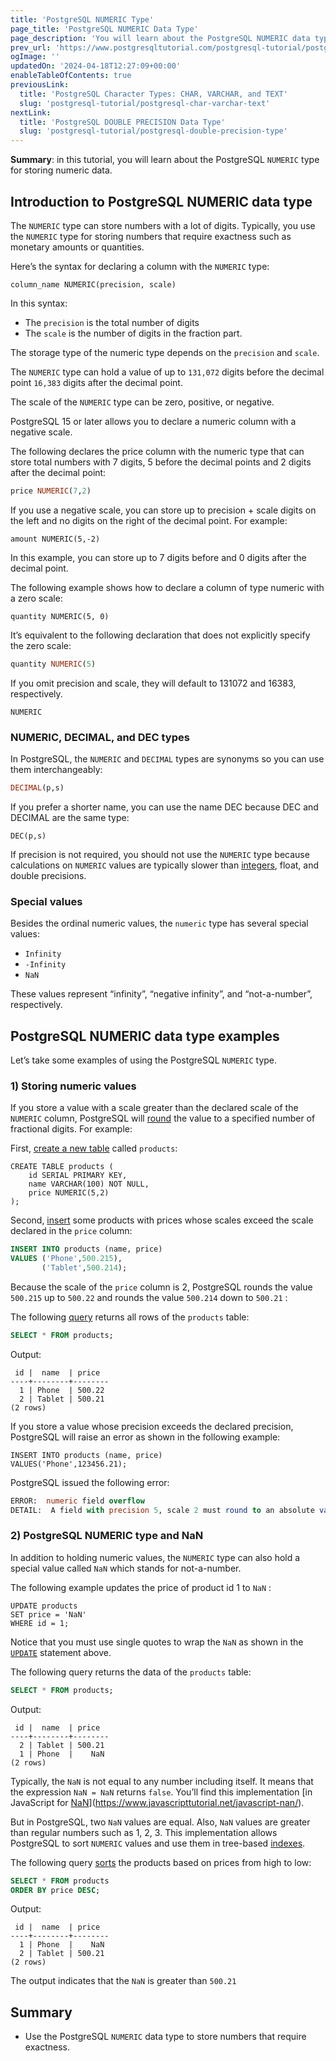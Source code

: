 ```yaml
---
title: 'PostgreSQL NUMERIC Type'
page_title: 'PostgreSQL NUMERIC Data Type'
page_description: 'You will learn about the PostgreSQL NUMERIC data type and how to use the NUMERIC column for storing values that precision is required.'
prev_url: 'https://www.postgresqltutorial.com/postgresql-tutorial/postgresql-numeric/'
ogImage: ''
updatedOn: '2024-04-18T12:27:09+00:00'
enableTableOfContents: true
previousLink:
  title: 'PostgreSQL Character Types: CHAR, VARCHAR, and TEXT'
  slug: 'postgresql-tutorial/postgresql-char-varchar-text'
nextLink:
  title: 'PostgreSQL DOUBLE PRECISION Data Type'
  slug: 'postgresql-tutorial/postgresql-double-precision-type'
---
```


**Summary**: in this tutorial, you will learn about the PostgreSQL `NUMERIC` type for storing numeric data.

## Introduction to PostgreSQL NUMERIC data type

The `NUMERIC` type can store numbers with a lot of digits. Typically, you use the `NUMERIC` type for storing numbers that require exactness such as monetary amounts or quantities.

Here’s the syntax for declaring a column with the `NUMERIC` type:

```shellsqlsql
column_name NUMERIC(precision, scale)
```

In this syntax:

- The `precision` is the total number of digits
- The `scale` is the number of digits in the fraction part.

The storage type of the numeric type depends on the `precision` and `scale`.

The `NUMERIC` type can hold a value of up to `131,072` digits before the decimal point `16,383` digits after the decimal point.

The scale of the `NUMERIC` type can be zero, positive, or negative.

PostgreSQL 15 or later allows you to declare a numeric column with a negative scale.

The following declares the price column with the numeric type that can store total numbers with 7 digits, 5 before the decimal points and 2 digits after the decimal point:

```sql
price NUMERIC(7,2)
```

If you use a negative scale, you can store up to precision \+ scale digits on the left and no digits on the right of the decimal point. For example:

```
amount NUMERIC(5,-2)
```

In this example, you can store up to 7 digits before and 0 digits after the decimal point.

The following example shows how to declare a column of type numeric with a zero scale:

```
quantity NUMERIC(5, 0)
```

It’s equivalent to the following declaration that does not explicitly specify the zero scale:

```sql
quantity NUMERIC(5)
```

If you omit precision and scale, they will default to 131072 and 16383, respectively.

```
NUMERIC
```

### NUMERIC, DECIMAL, and DEC types

In PostgreSQL, the `NUMERIC` and `DECIMAL` types are synonyms so you can use them interchangeably:

```sql
DECIMAL(p,s)
```

If you prefer a shorter name, you can use the name DEC because DEC and DECIMAL are the same type:

```
DEC(p,s)
```

If precision is not required, you should not use the `NUMERIC` type because calculations on `NUMERIC` values are typically slower than [integers](postgresql-integer), float, and double precisions.

### Special values

Besides the ordinal numeric values, the `numeric` type has several special values:

- `Infinity`
- `-Infinity`
- `NaN`

These values represent “infinity”, “negative infinity”, and “not\-a\-number”, respectively.

## PostgreSQL NUMERIC data type examples

Let’s take some examples of using the PostgreSQL `NUMERIC` type.

### 1\) Storing numeric values

If you store a value with a scale greater than the declared scale of the `NUMERIC` column, PostgreSQL will [round](../postgresql-math-functions/postgresql-round) the value to a specified number of fractional digits. For example:

First, [create a new table](postgresql-create-table) called `products`:

```
CREATE TABLE products (
    id SERIAL PRIMARY KEY,
    name VARCHAR(100) NOT NULL,
    price NUMERIC(5,2)
);
```

Second, [insert](../postgresql-python/insert) some products with prices whose scales exceed the scale declared in the `price` column:

```sql
INSERT INTO products (name, price)
VALUES ('Phone',500.215),
       ('Tablet',500.214);
```

Because the scale of the `price` column is 2, PostgreSQL rounds the value `500.215` up to `500.22` and rounds the value `500.214` down to `500.21` :

The following [query](postgresql-select) returns all rows of the `products` table:

```sql
SELECT * FROM products;
```

Output:

```text
 id |  name  | price
----+--------+--------
  1 | Phone  | 500.22
  2 | Tablet | 500.21
(2 rows)
```

If you store a value whose precision exceeds the declared precision, PostgreSQL will raise an error as shown in the following example:

```
INSERT INTO products (name, price)
VALUES('Phone',123456.21);
```

PostgreSQL issued the following error:

```sql
ERROR:  numeric field overflow
DETAIL:  A field with precision 5, scale 2 must round to an absolute value less than 10^3.
```

### 2\) PostgreSQL NUMERIC type and NaN

In addition to holding numeric values, the `NUMERIC` type can also hold a special value called `NaN` which stands for not\-a\-number.

The following example updates the price of product id 1 to `NaN` :

```
UPDATE products
SET price = 'NaN'
WHERE id = 1;
```

Notice that you must use single quotes to wrap the `NaN` as shown in the [`UPDATE`](postgresql-update) statement above.

The following query returns the data of the `products` table:

```sql
SELECT * FROM products;
```

Output:

```
 id |  name  | price
----+--------+--------
  2 | Tablet | 500.21
  1 | Phone  |    NaN
(2 rows)
```

Typically, the `NaN` is not equal to any number including itself. It means that the expression `NaN = NaN` returns `false`. You’ll find this implementation [in JavaScript for [NaN](https://www.javascripttutorial.net/javascript-nan/)](https://www.javascripttutorial.net/javascript-nan/).

But in PostgreSQL, two `NaN` values are equal. Also, `NaN` values are greater than regular numbers such as 1, 2, 3\. This implementation allows PostgreSQL to sort `NUMERIC` values and use them in tree\-based [indexes](../postgresql-indexes).

The following query [sorts](postgresql-order-by) the products based on prices from high to low:

```sql
SELECT * FROM products
ORDER BY price DESC;
```

Output:

```
 id |  name  | price
----+--------+--------
  1 | Phone  |    NaN
  2 | Tablet | 500.21
(2 rows)
```

The output indicates that the `NaN` is greater than `500.21`

## Summary

- Use the PostgreSQL `NUMERIC` data type to store numbers that require exactness.
